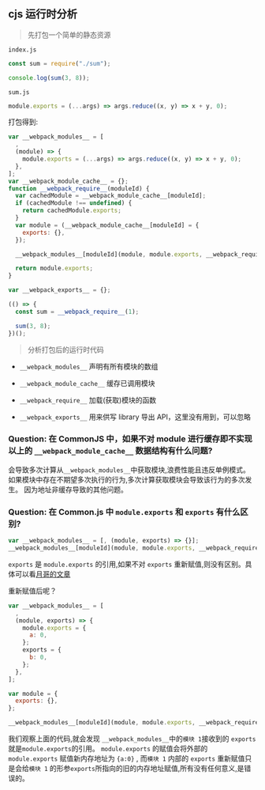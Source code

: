 ## cjs 运行时分析

> 先打包一个简单的静态资源

`index.js`

```js
const sum = require("./sum");

console.log(sum(3, 8));
```

`sum.js`

```js
module.exports = (...args) => args.reduce((x, y) => x + y, 0);
```

打包得到:

```js
var __webpack_modules__ = [
  ,
  (module) => {
    module.exports = (...args) => args.reduce((x, y) => x + y, 0);
  },
];
var __webpack_module_cache__ = {};
function __webpack_require__(moduleId) {
  var cachedModule = __webpack_module_cache__[moduleId];
  if (cachedModule !== undefined) {
    return cachedModule.exports;
  }
  var module = (__webpack_module_cache__[moduleId] = {
    exports: {},
  });

  __webpack_modules__[moduleId](module, module.exports, __webpack_require__);

  return module.exports;
}

var __webpack_exports__ = {};

(() => {
  const sum = __webpack_require__(1);

  sum(3, 8);
})();
```

> 分析打包后的运行时代码

- `__webpack_modules__` 声明有所有模块的数组

- `__webpack_module_cache__` 缓存已调用模块

- `__webpack_require__` 加载(获取)模块的函数

- `__webpack_exports__` 用来供写 library 导出 API，这里没有用到，可以忽略

### Question: 在 CommonJS 中，如果不对 module 进行缓存即不实现以上的 `__webpack_module_cache__` 数据结构有什么问题?

会导致多次计算从`__webpack_modules__`中获取模块,浪费性能且违反单例模式。
如果模块中存在不期望多次执行的行为,多次计算获取模块会导致该行为的多次发生。
因为地址非缓存导致的其他问题。

### Question: 在 Common.js 中 `module.exports` 和 `exports` 有什么区别?

```js
var __webpack_modules__ = [, (module, exports) => {}];
__webpack_modules__[moduleId](module, module.exports, __webpack_require__);
```

`exports` 是 `module.exports` 的引用,如果不对 `exports` 重新赋值,则没有区别。具体可以看[月哥的文章](https://github.com/shfshanyue/Daily-Question/issues/351)

重新赋值后呢？

```js
var __webpack_modules__ = [
  ,
  (module, exports) => {
    module.exports = {
      a: 0,
    };
    exports = {
      b: 0,
    };
  },
];

var module = {
  exports: {},
};

__webpack_modules__[moduleId](module, module.exports, __webpack_require__);
```

我们观察上面的代码,就会发现 `__webpack_modules__`中的`模块 1`接收到的 `exports` 就是`module.exports`的引用。
`module.exports` 的赋值会将外部的 `module.exports` 赋值新内存地址为 `{a:0}` , 而`模块 1` 内部的 `exports` 重新赋值只是会给`模块 1` 的形参`exports`所指向的旧的内存地址赋值,所有没有任何意义,是错误的。

